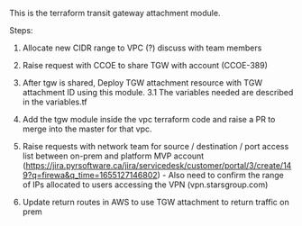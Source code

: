 This is the terraform transit gateway attachment module.

Steps:

1. Allocate new CIDR range to VPC (?) discuss with team members
2. Raise request with CCOE to share TGW with account (CCOE-389)
3. After tgw is shared, Deploy TGW attachment resource with TGW attachment ID using this module.
    3.1 The variables needed are described in the variables.tf
4. Add the tgw module inside the vpc terraform code and raise a PR to merge into the master for that vpc.

5. Raise requests with network team for source / destination / port access list between on-prem and platform MVP account (https://jira.pyrsoftware.ca/jira/servicedesk/customer/portal/3/create/149?q=firewa&q_time=1655127146802) - Also need to confirm the range of IPs allocated to users accessing the VPN (vpn.starsgroup.com)
6. Update return routes in AWS to use TGW attachment to return traffic on prem